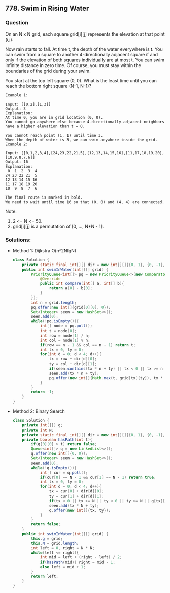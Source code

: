 ## 778. Swim in Rising Water

### Question
On an N x N grid, each square grid[i][j] represents the elevation at that point (i,j).

Now rain starts to fall. At time t, the depth of the water everywhere is t. You can swim from a square to another 4-directionally adjacent square if and only if the elevation of both squares individually are at most t. You can swim infinite distance in zero time. Of course, you must stay within the boundaries of the grid during your swim.

You start at the top left square (0, 0). What is the least time until you can reach the bottom right square (N-1, N-1)?

```
Example 1:

Input: [[0,2],[1,3]]
Output: 3
Explanation:
At time 0, you are in grid location (0, 0).
You cannot go anywhere else because 4-directionally adjacent neighbors have a higher elevation than t = 0.

You cannot reach point (1, 1) until time 3.
When the depth of water is 3, we can swim anywhere inside the grid.
Example 2:

Input: [[0,1,2,3,4],[24,23,22,21,5],[12,13,14,15,16],[11,17,18,19,20],[10,9,8,7,6]]
Output: 16
Explanation:
 0  1  2  3  4
24 23 22 21  5
12 13 14 15 16
11 17 18 19 20
10  9  8  7  6

The final route is marked in bold.
We need to wait until time 16 so that (0, 0) and (4, 4) are connected.
```

Note:
1. 2 <= N <= 50.
2. grid[i][j] is a permutation of [0, ..., N*N - 1].

### Solutions:
* Method 1: Dijkstra O(n^2NlgN)
  ```Java
  class Solution {
      private static final int[][] dir = new int[][]{{0, 1}, {0, -1}, {1, 0}, {-1, 0}};
      public int swimInWater(int[][] grid) {
          PriorityQueue<int[]> pq = new PriorityQueue<>(new Comparator<int[]>(){
              @Override
              public int compare(int[] a, int[] b){
                  return a[0] - b[0];
              }
          });
          int n = grid.length;
          pq.offer(new int[]{grid[0][0], 0});
          Set<Integer> seen = new HashSet<>();
          seen.add(0);
          while(!pq.isEmpty()){
              int[] node = pq.poll();
              int t = node[0];
              int row = node[1] / n;
              int col = node[1] % n;
              if(row == n - 1 && col == n - 1) return t;
              int tx = 0, ty = 0;
              for(int d = 0; d < 4; d++){
                  tx = row + dir[d][0];
                  ty = col + dir[d][1];
                  if(seen.contains(tx * n + ty) || tx < 0 || tx >= n || ty < 0 || ty >= n) continue;
                  seen.add(tx * n + ty);
                  pq.offer(new int[]{Math.max(t, grid[tx][ty]), tx * n + ty});
              }
          }
          return -1;
      }
  }
  ```

* Method 2: Binary Search
	```Java
	class Solution {
		private int[][] g;
		private int N;
		private static final int[][] dir = new int[][]{{0, 1}, {0, -1}, {-1, 0}, {1, 0}};
		private boolean hasPath(int t){
			if(g[0][0] > t) return false;
			Queue<int[]> q = new LinkedList<>();
			q.offer(new int[]{0, 0});
			Set<Integer> seen = new HashSet<>();
			seen.add(0);
			while(!q.isEmpty()){
				int[] cur = q.poll();
				if(cur[0] == N - 1 && cur[1] == N - 1) return true;
				int tx = 0, ty = 0;
				for(int d = 0; d < 4; d++){
					tx = cur[0] + dir[d][0];
					ty = cur[1] + dir[d][1];
					if(tx < 0 || tx >= N || ty < 0 || ty >= N || g[tx][ty] > t || seen.contains(tx * N + ty)) continue;
					seen.add(tx * N + ty);
					q.offer(new int[]{tx, ty});
				}
			}
			return false;
		}
		public int swimInWater(int[][] grid) {
			this.g = grid;
			this.N = grid.length;
			int left = 0, right = N * N;
			while(left <= right){
				int mid = left + (right - left) / 2;
				if(hasPath(mid)) right = mid - 1;
				else left = mid + 1;
			}
			return left;
		}
	}
	```